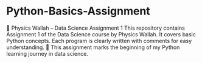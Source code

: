 # Python-Basics-Assignment
📘 Physics Wallah – Data Science Assignment 1 This repository contains Assignment 1 of the Data Science course by Physics Wallah. It covers basic Python concepts. Each program is clearly written with comments for easy understanding.  📌 This assignment marks the beginning of my Python learning journey in data science.
